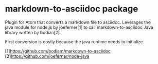 # markdown-to-asciidoc package

Plugin for Atom that converts a markdown file to asciidoc. Leverages the java module for node.js by joeferner[1] to call markdown-to-asciidoc Java library written by bodian[2].

First conversion is costly because the java runtime needs to initialize.

[1]https://github.com/bodiam/markdown-to-asciidoc
[2]https://github.com/joeferner/node-java
